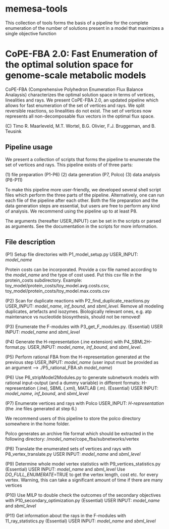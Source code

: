 # memesa-tools
This collection of tools forms the basis of a pipeline for the complete enumeration of the number of solutions present in a model that maximizes a single objective function

CoPE-FBA 2.0: Fast Enumeration of the optimal solution space for genome-scale metabolic models 
==============================================================================================

CoPE-FBA (Comprehensive Polyhedron Enumeration Flux Balance Analaysis) characterizes the optimal solution space in terms of vertices, linealities and rays. We present CoPE-FBA 2.0, an updated pipeline which allows for fast enumeration of the set of vertices and rays. We split reversible reactions, so linealities do not exist. The set of vertices now represents all non-decomposable flux vectors in the optimal flux space.

(C) Timo R. Maarleveld, M.T. Wortel, B.G. Olivier, F.J. Bruggeman, and B. Teusink

Pipeline usage
--------------

We present a collection of scripts that forms the pipeline to enumerate the set of vertices and rays. This pipeline exists of of three parts:

(1) file preparation (P1-P6)
(2) data generation (P7, Polco)
(3) data analysis (P8-P11)

To make this pipeline more user-friendly, we developed several shell script files which perform the three parts of the pipeline.  Alternatively, one can run each file of the pipeline after each other. Both the file preparation and the data generation steps are essential, but users are free to perform any kind of analysis. We recommend using the pipeline up to at least P8. 

The arguments (hereafter USER_INPUT) can be set in the scripts or parsed as arguments. See the documentation in the scripts for more information.

File description
----------------

(P1) Setup file directories with P1_model_setup.py
USER_INPUT: *model_name* 

Protein costs can be incorporated. Provide a csv file named according to the *model_name* and the type of cost used. Put this csv file in the protein_costs subdirectory. Example: toy_model/protein_costs/toy_model.avg.costs.csv, toy_model/protein_costs/toy_model.max.costs.csv

(P2) Scan for duplicate reactions with P2_find_duplicate_reactions.py
USER_INPUT: *model_name*, *inf_bound*, and *sbml_level*.
Remove all modeling duplicates, artefacts and isozymes. Biologically relevant ones, e.g. atp maintenance vs nucleotide biosynthesis, should not be removed!

(P3) Enumerate the F-modules with P3_get_F_modules.py.
(Essential) USER INPUT: *model_name* and *sbml_level*

(P4) Generate the H-representation (.ine extension) with P4_SBML2H-format.py.
USER_INPUT: *model_name*, *inf_bound*, and *sbml_level*.

(P5) Perform rational FBA from the H-representation generated at the previous step
USER_INPUT: *model_name* (user input must be provided as an argument --> ./P5_rational_FBA.sh *model_name*)

(P6) Use P6_stripModel2Modules.py to generate subnetwork models with rational input-output (and a dummy variable) in different formats: H-representation (.ine), SBML (.xml), MATLAB (.m).
(Essential) USER INPUT: *model_name*, *inf_bound*, and *sbml_level*

(P7) Enumerate vertices and rays with Polco 
USER_INPUT: *H-representation* (the .ine files generated at step 6.) 

We recommend users of this pipeline to store the polco directory somewhere in the home folder.
       
Polco generates an archive file format which should be extracted in the following directory:
/*model_name*/cope_fba/subnetworks/vertex       
  
(P8) Translate the enumerated sets of vertices and rays with P8_vertex_translate.py 
USER INPUT: *model_name* and *sbml_level*

(P9) Determine whole model vertex statistics with P9_vertices_statistics.py
(Essential) USER INPUT: *model_name* and *sbml_level*
Use *DO_FULL_ENUMERATE*=TRUE to get the vertex length, cost etc. for every vertex. Warning, this can take a significant amount of time if there are many vertices

(P10) Use MILP to double check the outcomes of the secondary objectives with P10_secondary_optimization.py
(Essential) USER INPUT: *model_name* and *sbml_level*

(P11) Get information about the rays in the F-modules with 11_ray_statistics.py 
(Essential) USER INPUT: *model_name* and *sbml_level*


